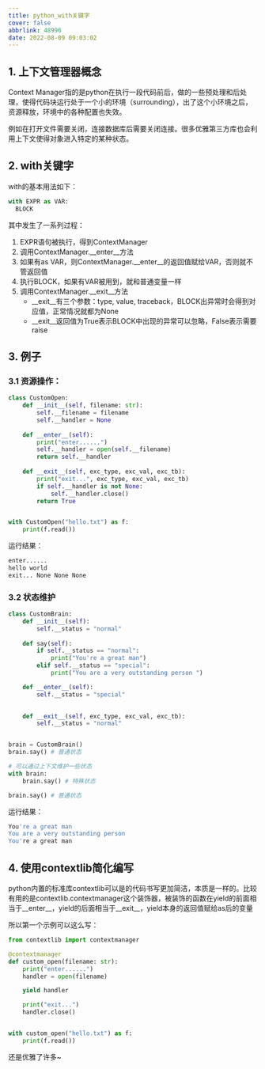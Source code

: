 ```yaml
---
title: python_with关键字
cover: false
abbrlink: 48996
date: 2022-08-09 09:03:02
---
```




## 1. 上下文管理器概念

Context Manager指的是python在执行一段代码前后，做的一些预处理和后处理，使得代码块运行处于一个小的环境（surrounding），出了这个小环境之后，资源释放，环境中的各种配置也失效。

例如在打开文件需要关闭，连接数据库后需要关闭连接。很多优雅第三方库也会利用上下文使得对象进入特定的某种状态。

## 2. with关键字

with的基本用法如下：

```python
with EXPR as VAR:
  BLOCK
```

其中发生了一系列过程：

1. EXPR语句被执行，得到ContextManager
2. 调用ContextManager.__enter__方法
3. 如果有as VAR，则ContextManager.__enter__的返回值赋给VAR，否则就不管返回值
4. 执行BLOCK，如果有VAR被用到，就和普通变量一样
5. 调用ContextManager.__exit__方法
   - __exit__有三个参数：type, value, traceback，BLOCK出异常时会得到对应值，正常情况就都为None
   - __exit__返回值为True表示BLOCK中出现的异常可以忽略，False表示需要raise

## 3. 例子

### 3.1 资源操作：

```python
class CustomOpen:
    def __init__(self, filename: str):
        self.__filename = filename
        self.__handler = None
    
    def __enter__(self):
        print("enter......")
        self.__handler = open(self.__filename)
        return self.__handler
    
    def __exit__(self, exc_type, exc_val, exc_tb):
        print("exit...", exc_type, exc_val, exc_tb)
        if self.__handler is not None:
            self.__handler.close()
        return True


with CustomOpen("hello.txt") as f:
    print(f.read())
```

运行结果：

```bash
enter......
hello world
exit... None None None
```

### 3.2 状态维护

```python
class CustomBrain:
    def __init__(self):
        self.__status = "normal"
    
    def say(self):
        if self.__status == "normal":
            print("You're a great man")
        elif self.__status == "special":
            print("You are a very outstanding person ")

    def __enter__(self):
        self.__status = "special"

    
    def __exit__(self, exc_type, exc_val, exc_tb):
        self.__status = "normal"


brain = CustomBrain()
brain.say() # 普通状态

# 可以通过上下文维护一些状态
with brain:
    brain.say() # 特殊状态

brain.say() # 普通状态
```

运行结果：

```bash
You're a great man
You are a very outstanding person
You're a great man
```

## 4. 使用contextlib简化编写

python内置的标准库contextlib可以是的代码书写更加简洁，本质是一样的。比较有用的是contextlib.contextmanager这个装饰器，被装饰的函数在yield的前面相当于__enter__，yield的后面相当于__exit__，yield本身的返回值赋给as后的变量

所以第一个示例可以这么写：

```python
from contextlib import contextmanager

@contextmanager
def custom_open(filename: str):
    print("enter......")
    handler = open(filename)

    yield handler

    print("exit...")
    handler.close()


with custom_open("hello.txt") as f:
    print(f.read())
```

还是优雅了许多~